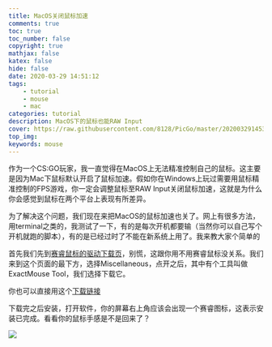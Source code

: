 ```yaml
---
title: MacOS关闭鼠标加速
comments: true
toc: true
toc_number: false
copyright: true
mathjax: false
katex: false
hide: false
date: 2020-03-29 14:51:12
tags:
	- tutorial
	- mouse
	- mac
categories: tutorial
description: MacOS下的鼠标也能RAW Input
cover: https://raw.githubusercontent.com/8128/PicGo/master/20200329145349.png
top_img:
keywords: mouse
---
```


作为一个CS:GO玩家，我一直觉得在MacOS上无法精准控制自己的鼠标。这主要是因为Mac下鼠标默认开启了鼠标加速。假如你在Windows上玩过需要用鼠标精准控制的FPS游戏，你一定会调整鼠标至RAW Input关闭鼠标加速，这就是为什么你会感觉到鼠标在两个平台上表现有所差异。

为了解决这个问题，我们现在来把MacOS的鼠标加速也关了。网上有很多方法，用terminal之类的，我测试了一下，有的是每次开机都要输（当然你可以自己写个开机就跑的脚本），有的是已经过时了不能在新系统上用了。我来教大家个简单的

首先我们先到[赛睿鼠标的驱动下载页](https://steelseries.com/engine)，别慌，这跟你用不用赛睿鼠标没关系。我们来到这个页面的最下方，选择Miscellaneous，点开之后，其中有个工具叫做ExactMouse Tool，我们选择下载它。

你也可以直接用这个[下载链接](https://downloads.steelseriescdn.com/drivers/tools/steelseries-exactmouse-tool.dmg)

下载完之后安装，打开软件，你的屏幕右上角应该会出现一个赛睿图标，这表示安装已完成。看看你的鼠标手感是不是回来了？

![](https://raw.githubusercontent.com/8128/PicGo/master/Screen%20Shot%202020-03-29%20at%203.04.03%20PM.png)

